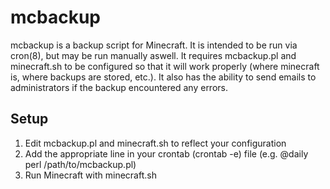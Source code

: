 mcbackup
========
mcbackup is a backup script for Minecraft. It is intended to be run via cron(8),
but may be run manually aswell. It requires mcbackup.pl and minecraft.sh to be
configured so that it will work properly (where minecraft is, where backups are
stored, etc.). It also has the ability to send emails to administrators if the
backup encountered any errors.

Setup
-----
1. Edit mcbackup.pl and minecraft.sh to reflect your configuration
2. Add the appropriate line in your crontab (crontab -e) file (e.g. @daily perl
/path/to/mcbackup.pl)
3. Run Minecraft with minecraft.sh